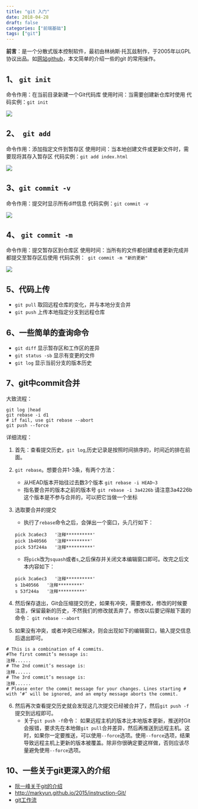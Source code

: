 ```yaml
---
title: "git 入门"
date: 2018-04-28
draft: false
categories: ["前端基础"] 
tags: ["git"]
---
```


**前言**：是一个分散式版本控制软件，最初由林纳斯·托瓦兹制作，于2005年以GPL协议出品。如[网站github](https://github.com/)，本文简单的介绍一些的git 的常用操作。

## 1、 `git init`

命令作用：在当前目录新建一个Git代码库
使用时间：当需要创建新仓库时使用
代码实例：`git init`

![](https://upload-images.jianshu.io/upload_images/11827773-5d65ee73b5885f38.png?imageMogr2/auto-orient/strip%7CimageView2/2/w/1240)


## 2、` git add`

命令作用：添加指定文件到暂存区
使用时间：当本地创建文件或更新文件时，需要现将其存入暂存区
代码实例：`git add index.html`

![](https://upload-images.jianshu.io/upload_images/11827773-c48879435da98583.png?imageMogr2/auto-orient/strip%7CimageView2/2/w/1240)

## 3、`git commit -v`

命令作用：提交时显示所有diff信息 
代码实例：`git commit -v`

![](https://upload-images.jianshu.io/upload_images/11827773-34e6dfe939775af9.png?imageMogr2/auto-orient/strip%7CimageView2/2/w/1240)

## 4、 `git commit -m`

命令作用：提交暂存区到仓库区
使用时间：当所有的文件都创建或者更新完成并都提交至暂存区后使用
代码实例：` git commit -m "新的更新"`

![](https://upload-images.jianshu.io/upload_images/11827773-a5ed735e7ad74794.png?imageMogr2/auto-orient/strip%7CimageView2/2/w/1240)

## 5、代码上传

- `git pull` 取回远程仓库的变化，并与本地分支合并
- `git push` 上传本地指定分支到远程仓库

## 6、一些简单的查询命令
- `git diff` 显示暂存区和工作区的差异
- `git status -sb` 显示有变更的文件
- `git log` 显示当前分支的版本历史

## 7、git中commit合并

大致流程：
```
git log |head
git rebase -i d1
# if fail, use git rebase --abort
git push --force
```
详细流程：
1. 首先：查看提交历史，`git log`,历史记录是按照时间排序的，时间近的排在前面。
2. `git rebase`。想要合并1-3条，有两个方法：
    - 从HEAD版本开始往过去数3个版本
`git rebase -i HEAD~3` 
    - 指名要合并的版本之前的版本号
`git rebase -i 3a4226b`
请注意3a4226b这个版本是不参与合并的，可以把它当做一个坐标

3. 选取要合并的提交
    - 执行了`rebase`命令之后，会弹出一个窗口，头几行如下：
    ```
    pick 3ca6ec3   '注释**********'
    pick 1b40566   '注释*********'
    pick 53f244a   '注释**********'
    ```
   - 将`pick`改为`squash`或者`s`,之后保存并关闭文本编辑窗口即可。改完之后文本内容如下：
    ```
    pick 3ca6ec3   '注释**********'
    s 1b40566   '注释*********'
    s 53f244a   '注释**********'
    ```
4. 然后保存退出，Git会压缩提交历史，如果有冲突，需要修改，修改的时候要注意，保留最新的历史，不然我们的修改就丢弃了。修改以后要记得敲下面的命令：
`git rebase --abort `

5. 如果没有冲突，或者冲突已经解决，则会出现如下的编辑窗口，输入提交信息后退出即可。
```
# This is a combination of 4 commits.  
#The first commit’s message is:  
注释......
# The 2nd commit’s message is:  
注释......
# The 3rd commit’s message is:  
注释......
# Please enter the commit message for your changes. Lines starting # with ‘#’ will be ignored, and an empty message aborts the commit.
```
6. 然后再次查看提交历史就会发现这几次提交已经被合并了，然后`git push -f`提交到远程即可。
    - 关于`git push -f`命令：
如果远程主机的版本比本地版本更新，推送时Git会报错，要求先在本地做`git pull`合并差异，然后再推送到远程主机。这时，如果你一定要推送，可以使用`--force`选项。使用`--force`选项，结果导致远程主机上更新的版本被覆盖。除非你很确定要这样做，否则应该尽量避免使用`--force`选项。


## 10、一些关于git更深入的介绍
- [阮一峰关于git的介绍](http://www.ruanyifeng.com/blog/2015/12/git-cheat-sheet.html)
- http://markyun.github.io/2015/instruction-Git/
- [git工作流](https://github.com/xirong/my-git/blob/master/git-workflow-tutorial.md)



